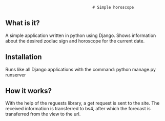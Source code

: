                                           # Simple horoscope

  What is it?
  -----------
  
  A simple application written in python using Django. 
  Shows information about the desired zodiac sign and horoscope for the current date.
  
  Installation
  ------------
  
  Runs like all Django applications with the command:
  python manage.py runserver
  
  How it works?
  ------------
  
  With the help of the reguests library, a get request is sent to the site. 
  The received information is transferred to bs4, after which the forecast is transferred from the view to the url.
